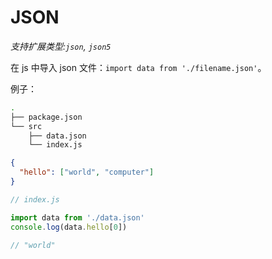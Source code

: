 # JSON

_支持扩展类型:`json`, `json5`_

在 js 中导入 json 文件：`import data from './filename.json'`。

例子：

```bash
.
├── package.json
└── src
    ├── data.json
    └── index.js
```

```json
{
  "hello": ["world", "computer"]
}
```

```js
// index.js

import data from './data.json'
console.log(data.hello[0])

// "world"
```
